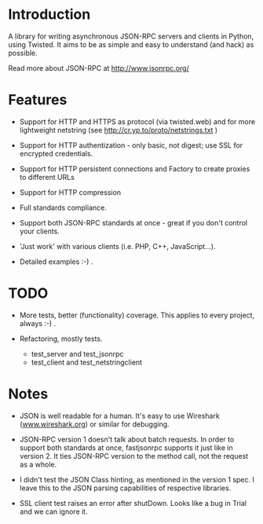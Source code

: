 Introduction
============

A library for writing asynchronous JSON-RPC servers and clients in Python,
using Twisted. It aims to be as simple and easy to understand (and hack)
as possible.

Read more about JSON-RPC at http://www.jsonrpc.org/


Features
========

* Support for HTTP and HTTPS as protocol (via twisted.web) and for more
  lightweight netstring (see http://cr.yp.to/proto/netstrings.txt )

* Support for HTTP authentization - only basic, not digest; use SSL for
  encrypted credentials.

* Support for HTTP persistent connections and Factory to create proxies 
  to different URLs

* Support for HTTP compression

* Full standards compliance.

* Support both JSON-RPC standards at once - great if you don't control your
  clients.

* 'Just work' with various clients (i.e. PHP, C++, JavaScript...).

* Detailed examples :-) .


TODO
====

* More tests, better (functionality) coverage. This applies to every project,
  always :-) .

* Refactoring, mostly tests.
    * test_server and test_jsonrpc
    * test_client and test_netstringclient


Notes
=====

* JSON is well readable for a human. It's easy to use Wireshark
  (www.wireshark.org) or similar for debugging.

* JSON-RPC version 1 doesn't talk about batch requests. In order to support both
  standards at once, fastjsonrpc supports it just like in version 2. It ties
  JSON-RPC version to the method call, not the request as a whole.

* I didn't test the JSON Class hinting, as mentioned in the version 1 spec. I
  leave this to the JSON parsing capabilities of respective libraries.

* SSL client test raises an error after shutDown. Looks like a bug in Trial
  and we can ignore it.
